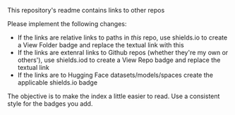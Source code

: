This repository's readme contains links to other repos 

Please implement the following changes:

- If the links are relative links to paths in *this* repo, use shields.io to create a View Folder badge and replace the textual link with this  
-  If the links are extenral links to Github repos (whether they're my own or others'), use shields.iod to create a View Repo badge and replace the textual link 
-  If the links are to Hugging Face datasets/models/spaces create the applicable shields.io badge

The objective is to make the index a little easier to read. Use a consistent style for the badges you add.